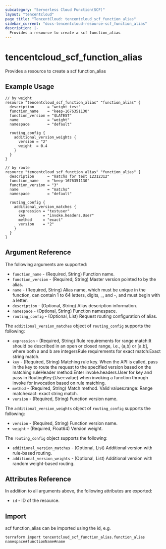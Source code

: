 ```yaml
---
subcategory: "Serverless Cloud Function(SCF)"
layout: "tencentcloud"
page_title: "TencentCloud: tencentcloud_scf_function_alias"
sidebar_current: "docs-tencentcloud-resource-scf_function_alias"
description: |-
  Provides a resource to create a scf function_alias
---
```


# tencentcloud_scf_function_alias

Provides a resource to create a scf function_alias

## Example Usage

```hcl
// by weight
resource "tencentcloud_scf_function_alias" "function_alias" {
  description      = "weight test"
  function_name    = "keep-1676351130"
  function_version = "$LATEST"
  name             = "weight"
  namespace        = "default"

  routing_config {
    additional_version_weights {
      version = "2"
      weight  = 0.4
    }
  }
}

// by route
resource "tencentcloud_scf_function_alias" "function_alias" {
  description      = "matchs for test 12312312"
  function_name    = "keep-1676351130"
  function_version = "3"
  name             = "matchs"
  namespace        = "default"

  routing_config {
    additional_version_matches {
      expression = "testuser"
      key        = "invoke.headers.User"
      method     = "exact"
      version    = "2"
    }
  }
}
```

## Argument Reference

The following arguments are supported:

* `function_name` - (Required, String) Function name.
* `function_version` - (Required, String) Master version pointed to by the alias.
* `name` - (Required, String) Alias name, which must be unique in the function, can contain 1 to 64 letters, digits, _, and -, and must begin with a letter.
* `description` - (Optional, String) Alias description information.
* `namespace` - (Optional, String) Function namespace.
* `routing_config` - (Optional, List) Request routing configuration of alias.

The `additional_version_matches` object of `routing_config` supports the following:

* `expression` - (Required, String) Rule requirements for range match:It should be described in an open or closed range, i.e., (a,b) or [a,b], where both a and b are integersRule requirements for exact match:Exact string match.
* `key` - (Required, String) Matching rule key. When the API is called, pass in the key to route the request to the specified version based on the matching ruleHeader method:Enter invoke.headers.User for key and pass in RoutingKey:{User:value} when invoking a function through invoke for invocation based on rule matching.
* `method` - (Required, String) Match method. Valid values:range: Range matchexact: exact string match.
* `version` - (Required, String) Function version name.

The `additional_version_weights` object of `routing_config` supports the following:

* `version` - (Required, String) Function version name.
* `weight` - (Required, Float64) Version weight.

The `routing_config` object supports the following:

* `additional_version_matches` - (Optional, List) Additional version with rule-based routing.
* `additional_version_weights` - (Optional, List) Additional version with random weight-based routing.

## Attributes Reference

In addition to all arguments above, the following attributes are exported:

* `id` - ID of the resource.




## Import

scf function_alias can be imported using the id, e.g.

```
terraform import tencentcloud_scf_function_alias.function_alias namespace#functionName#name
```

